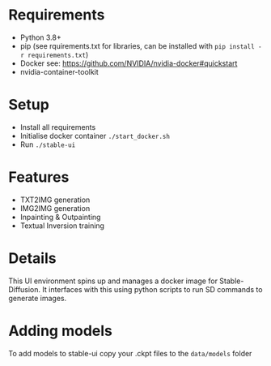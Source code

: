 # Requirements
- Python 3.8+ 
- pip (see rquirements.txt for libraries, can be installed with `pip install -r requirements.txt`)
- Docker see: https://github.com/NVIDIA/nvidia-docker#quickstart
- nvidia-container-toolkit

# Setup
- Install all requirements
- Initialise docker container `./start_docker.sh`
- Run `./stable-ui`

# Features
- TXT2IMG generation
- IMG2IMG generation
- Inpainting & Outpainting
- Textual Inversion training

# Details
This UI environment spins up and manages a docker image for Stable-Diffusion. It interfaces with this using python scripts to run SD commands to generate images.

# Adding models
To add models to stable-ui copy your .ckpt files to the `data/models` folder